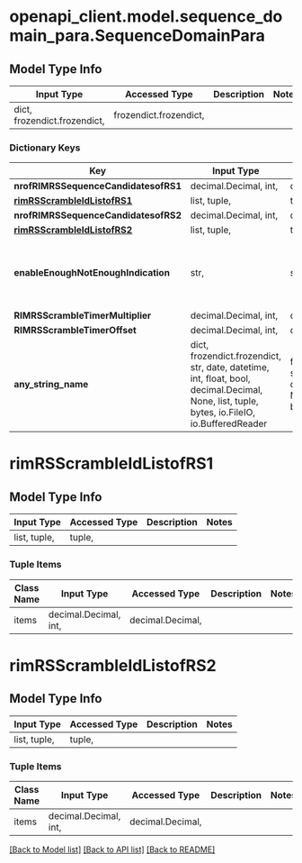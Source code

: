 # openapi_client.model.sequence_domain_para.SequenceDomainPara

## Model Type Info
Input Type | Accessed Type | Description | Notes
------------ | ------------- | ------------- | -------------
dict, frozendict.frozendict,  | frozendict.frozendict,  |  | 

### Dictionary Keys
Key | Input Type | Accessed Type | Description | Notes
------------ | ------------- | ------------- | ------------- | -------------
**nrofRIMRSSequenceCandidatesofRS1** | decimal.Decimal, int,  | decimal.Decimal,  |  | [optional] 
**[rimRSScrambleIdListofRS1](#rimRSScrambleIdListofRS1)** | list, tuple,  | tuple,  |  | [optional] 
**nrofRIMRSSequenceCandidatesofRS2** | decimal.Decimal, int,  | decimal.Decimal,  |  | [optional] 
**[rimRSScrambleIdListofRS2](#rimRSScrambleIdListofRS2)** | list, tuple,  | tuple,  |  | [optional] 
**enableEnoughNotEnoughIndication** | str,  | str,  |  | [optional] must be one of ["ENABLE", "DISABLE", ] 
**RIMRSScrambleTimerMultiplier** | decimal.Decimal, int,  | decimal.Decimal,  |  | [optional] 
**RIMRSScrambleTimerOffset** | decimal.Decimal, int,  | decimal.Decimal,  |  | [optional] 
**any_string_name** | dict, frozendict.frozendict, str, date, datetime, int, float, bool, decimal.Decimal, None, list, tuple, bytes, io.FileIO, io.BufferedReader | frozendict.frozendict, str, BoolClass, decimal.Decimal, NoneClass, tuple, bytes, FileIO | any string name can be used but the value must be the correct type | [optional]

# rimRSScrambleIdListofRS1

## Model Type Info
Input Type | Accessed Type | Description | Notes
------------ | ------------- | ------------- | -------------
list, tuple,  | tuple,  |  | 

### Tuple Items
Class Name | Input Type | Accessed Type | Description | Notes
------------- | ------------- | ------------- | ------------- | -------------
items | decimal.Decimal, int,  | decimal.Decimal,  |  | 

# rimRSScrambleIdListofRS2

## Model Type Info
Input Type | Accessed Type | Description | Notes
------------ | ------------- | ------------- | -------------
list, tuple,  | tuple,  |  | 

### Tuple Items
Class Name | Input Type | Accessed Type | Description | Notes
------------- | ------------- | ------------- | ------------- | -------------
items | decimal.Decimal, int,  | decimal.Decimal,  |  | 

[[Back to Model list]](../../README.md#documentation-for-models) [[Back to API list]](../../README.md#documentation-for-api-endpoints) [[Back to README]](../../README.md)

